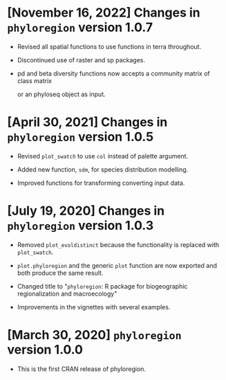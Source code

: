 # [November 16, 2022] Changes in `phyloregion` version 1.0.7

* Revised all spatial functions to use functions in terra throughout.

* Discontinued use of raster and sp packages.

* pd and beta diversity functions now accepts a community matrix of class matrix
  
  or an phyloseq object as input.

# [April 30, 2021] Changes in `phyloregion` version 1.0.5

* Revised `plot_swatch` to use `col` instead of palette argument.

* Added new function, `sdm`, for species distribution modelling.

* Improved functions for transforming converting input data.


# [July 19, 2020] Changes in `phyloregion` version 1.0.3

* Removed `plot_evoldistinct` because the functionality is replaced 
with `plot_swatch`.

* `plot.phyloregion` and the generic `plot` function are now exported and both 
produce the same result. 

* Changed title to "`phyloregion`: R package for biogeographic 
regionalization and macroecology"

* Improvements in the vignettes with several examples.


# [March 30, 2020] `phyloregion` version 1.0.0

* This is the first CRAN release of phyloregion.
